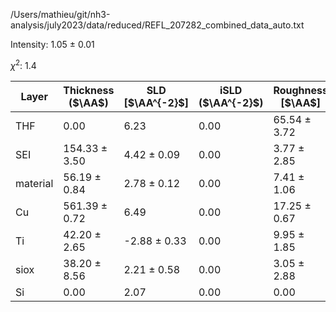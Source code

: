 /Users/mathieu/git/nh3-analysis/july2023/data/reduced/REFL_207282_combined_data_auto.txt

Intensity: 1.05 ± 0.01

$\chi^2$:  1.4

| Layer | Thickness ($\AA$) | SLD [$\AA^{-2}$] | iSLD ($\AA^{-2}$) | Roughness [$\AA$] |
| --- | --- | --- | --- | --- |
|                  THF | 0.00 | 6.23 | 0.00 | 65.54 ± 3.72 |
|                  SEI | 154.33 ± 3.50 | 4.42 ± 0.09 | 0.00 | 3.77 ± 2.85 |
|             material | 56.19 ± 0.84 | 2.78 ± 0.12 | 0.00 | 7.41 ± 1.06 |
|                   Cu | 561.39 ± 0.72 | 6.49 | 0.00 | 17.25 ± 0.67 |
|                   Ti | 42.20 ± 2.65 | -2.88 ± 0.33 | 0.00 | 9.95 ± 1.85 |
|                 siox | 38.20 ± 8.56 | 2.21 ± 0.58 | 0.00 | 3.05 ± 2.88 |
|                   Si | 0.00 | 2.07 | 0.00 | 0.00 |

